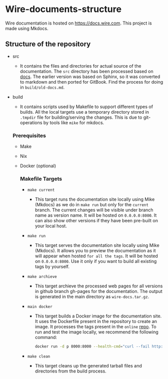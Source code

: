 # Wire-documents-structure

Wire documentation is hosted on <https://docs.wire.com>. This project is made using Mkdocs.

## Structure of the repository
- src 
    - It contains the files and directories for actual source of the documentation. The `src` directory has been processed based on [docs](https://github.com/wireapp/wire-server/tree/develop/docs). The earlier version was based on Sphinx, so it was converted to markdown and then ported for GitBook. Find the process for doing in `build/old-docs.md`.  

- build 
    - It contains scripts used by Makefile to support different types of builds. All the local targets use a temporary directory stored in `.tmpdir` file for building/serving the changes. This is due to git-operations by tools like `mike` for mkdocs. 
    ### Prerequisites
    
    - Make
    - Nix
    - Docker (optional)

        ### Makefile Targets

        - `make current`
            - This target runs the documentation site locally using Mike (Mkdocs) as we do in `make run` but only for the `current` branch. The current changes will be visible under branch name as version name. It will be hosted on `0.0.0.0:8000`. It can also show other versions if they have been pre-built on your local host.

        - `make run`
            - This target serves the documentation site locally using Mike (Mkdocs). It allows you to preview the documentation as it will appear when hosted `for all the tags`. It will be hosted on `0.0.0.0:8000`. Use it only if you want to build all existing tags by yourself.

        - `make archieve`
            - This target archieve the processed web pages for all versions in github branch gh-pages for the documentation. The output is generated in the main directory as `wire-docs.tar.gz`.

        - `main docker`
            - This target builds a Docker image for the documentation site. It uses the Dockerfile present in the repository to create an image. It processes the tags present in the `online` [repo](https://github.com/wireapp/wire-docs.git). To run and test the image locally, we recommend the following command:
                ```bash
                docker run -d p 8000:8000 --health-cmd="curl --fail http://localhost:8000 || exit 1" --health-interval=30s --health-retries=3 --health-timeout=5s wire-docs
                ```
        - `make clean`
            - This target cleans up the generated tarball files and directories from the build process.